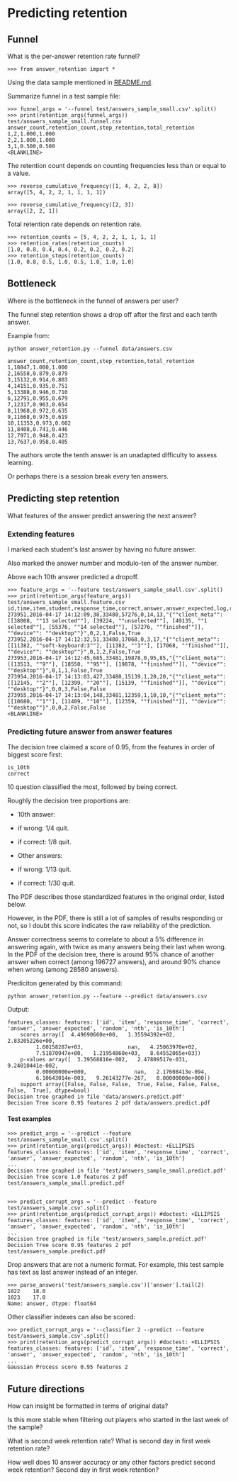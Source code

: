 # Predicting retention


## Funnel

What is the per-answer retention rate funnel?

    >>> from answer_retention import *

Using the data sample mentioned in [README.md](README.md).

Summarize funnel in a test sample file:

    >>> funnel_args = '--funnel test/answers_sample_small.csv'.split()
    >>> print(retention_args(funnel_args))
    test/answers_sample_small.funnel.csv
    answer_count,retention_count,step_retention,total_retention
    1,2,1.000,1.000
    2,2,1.000,1.000
    3,1,0.500,0.500
    <BLANKLINE>

The retention count depends on counting frequencies less than or equal to a value.

    >>> reverse_cumulative_frequency([1, 4, 2, 2, 8])
    array([5, 4, 2, 2, 1, 1, 1, 1])

    >>> reverse_cumulative_frequency([2, 3])
    array([2, 2, 1])

Total retention rate depends on retention rate.

    >>> retention_counts = [5, 4, 2, 2, 1, 1, 1, 1]
    >>> retention_rates(retention_counts)
    [1.0, 0.8, 0.4, 0.4, 0.2, 0.2, 0.2, 0.2]
    >>> retention_steps(retention_counts)
    [1.0, 0.8, 0.5, 1.0, 0.5, 1.0, 1.0, 1.0]



## Bottleneck

Where is the bottleneck in the funnel of answers per user?

The funnel step retention shows a drop off after the first and each tenth answer.

Example from:

    python answer_retention.py --funnel data/answers.csv

    answer_count,retention_count,step_retention,total_retention
    1,18847,1.000,1.000
    2,16558,0.879,0.879
    3,15132,0.914,0.803
    4,14151,0.935,0.751
    5,13388,0.946,0.710
    6,12791,0.955,0.679
    7,12317,0.963,0.654
    8,11968,0.972,0.635
    9,11668,0.975,0.619
    10,11353,0.973,0.602
    11,8408,0.741,0.446
    12,7971,0.948,0.423
    13,7637,0.958,0.405

The authors wrote the tenth answer is an unadapted difficulty to assess learning.

Or perhaps there is a session break every ten answers.



## Predicting step retention

What features of the answer predict answering the next answer?

### Extending features

I marked each student's last answer by having no future answer.

Also marked the answer number and modulo-ten of the answer number.

Above each 10th answer predicted a dropoff.

    >>> feature_args = '--feature test/answers_sample_small.csv'.split()
    >>> print(retention_args(feature_args))
    test/answers_sample_small.feature.csv
    id,time,item,student,response_time,correct,answer,answer_expected,log,random,future_answers,nth,is_10th,is_future_answer
    273951,2016-04-17 14:12:09,38,33480,57276,0,14,13,"{""client_meta"": [[38008, ""13 selected""], [39224, ""unselected""], [49135, ""1 selected""], [55376, ""14 selected""], [57276, ""finished""]], ""device"": ""desktop""}",0,2,1,False,True
    273952,2016-04-17 14:12:32,51,33480,17068,0,3,17,"{""client_meta"": [[11382, ""soft-keyboard:3""], [11382, ""3""], [17068, ""finished""]], ""device"": ""desktop""}",0,1,2,False,True
    273953,2016-04-17 14:12:45,685,33481,19878,0,95,85,"{""client_meta"": [[13513, ""9""], [18550, ""95""], [19878, ""finished""]], ""device"": ""desktop""}",0,1,1,False,True
    273954,2016-04-17 14:13:03,427,33480,15139,1,20,20,"{""client_meta"": [[12145, ""2""], [12399, ""20""], [15139, ""finished""]], ""device"": ""desktop""}",0,0,3,False,False
    273955,2016-04-17 14:13:04,148,33481,12359,1,10,10,"{""client_meta"": [[10680, ""1""], [11409, ""10""], [12359, ""finished""]], ""device"": ""desktop""}",0,0,2,False,False
    <BLANKLINE>


### Predicting future answer from answer features

The decision tree claimed a score of 0.95, from the features in order of biggest score first:

    is_10th
    correct

10 question classified the most, followed by being correct.

Roughly the decision tree proportions are:

* 10th answer:
 * if wrong:  1/4 quit.
 * if correct: 1/8 quit.

* Other answers:
 * if wrong: 1/13 quit.
 * if correct:  1/30 quit.

The PDF describes those standardized features in the original order, listed below.

However, in the PDF, there is still a lot of samples of results responding or not, so I doubt this score indicates the raw reliability of the prediction.

Answer correctness seems to correlate to about a 5% difference in answering again, with twice as many answers being their last when wrong.  In the PDF of the decision tree, there is around 95% chance of another answer when correct (among 196727 answers), and around 90% chance when wrong (among 28580 answers).

Prediciton generated by this command:

    python answer_retention.py --feature --predict data/answers.csv

Output:

    features_classes: features: ['id', 'item', 'response_time', 'correct', 'answer', 'answer_expected', 'random', 'nth', 'is_10th']
        scores array([  4.49690660e+00,   1.35594392e+02,   2.83205226e+00,
             1.60158287e+03,              nan,   4.25063970e+02,
             7.51870947e+00,   1.21954860e+03,   8.64552065e+03])
        p-values array([  3.39568816e-002,   2.47809517e-031,   9.24010441e-002,
             0.00000000e+000,               nan,   2.17608413e-094,
             6.10643014e-003,   9.26143277e-267,   0.00000000e+000])
        support array([False, False, False,  True, False, False, False, False,  True], dtype=bool)
    Decision tree graphed in file 'data/answers.predict.pdf'
    Decision Tree score 0.95 features 2 pdf data/answers.predict.pdf


#### Test examples

    >>> predict_args = '--predict --feature test/answers_sample_small.csv'.split()
    >>> print(retention_args(predict_args)) #doctest: +ELLIPSIS
    features_classes: features: ['id', 'item', 'response_time', 'correct', 'answer', 'answer_expected', 'random', 'nth', 'is_10th']
    ...
    Decision tree graphed in file 'test/answers_sample_small.predict.pdf'
    Decision Tree score 1.0 features 2 pdf test/answers_sample_small.predict.pdf


    >>> predict_corrupt_args = '--predict --feature test/answers_sample.csv'.split()
    >>> print(retention_args(predict_corrupt_args)) #doctest: +ELLIPSIS
    features_classes: features: ['id', 'item', 'response_time', 'correct', 'answer', 'answer_expected', 'random', 'nth', 'is_10th']
    ...
    Decision tree graphed in file 'test/answers_sample.predict.pdf'
    Decision Tree score 0.95 features 2 pdf test/answers_sample.predict.pdf

Drop answers that are not a numeric format.
For example, this test sample has text as last answer instead of an integer.

    >>> parse_answers('test/answers_sample.csv')['answer'].tail(2)
    1022    18.0
    1023    17.0
    Name: answer, dtype: float64

Other classifier indexes can also be scored:

    >>> predict_corrupt_args = '--classifier 2 --predict --feature test/answers_sample.csv'.split()
    >>> print(retention_args(predict_corrupt_args)) #doctest: +ELLIPSIS
    features_classes: features: ['id', 'item', 'response_time', 'correct', 'answer', 'answer_expected', 'random', 'nth', 'is_10th']
    ...
    Gaussian Process score 0.95 features 2


## Future directions

How can insight be formatted in terms of original data?

Is this more stable when filtering out players who started in the last week of the sample?

What is second week retention rate?  What is second day in first week retention rate?

How well does 10 answer accuracy or any other factors predict second week retention?  Second day in first week retention?
